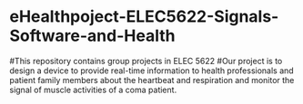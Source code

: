 # eHealthpoject-ELEC5622-Signals-Software-and-Health
#This repository contains group projects in ELEC 5622
#Our project is to design a device to provide real-time information to health professionals and patient family members about the heartbeat and respiration and monitor the signal of muscle activities of a coma patient.
